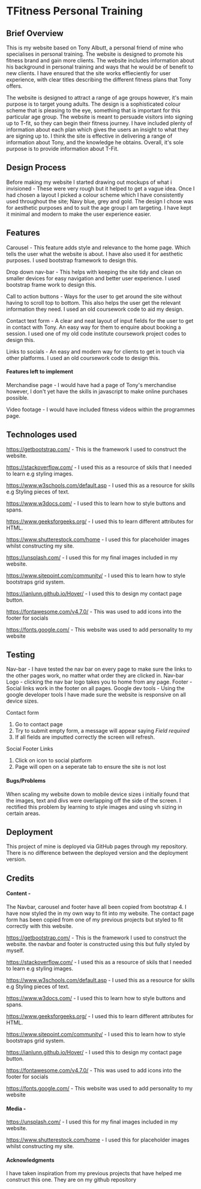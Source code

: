 # TFitness Personal Training

## Brief Overview

This is my website based on Tony Albutt, a personal friend of mine who specialises in personal training.
The website is designed to promote his fitness brand and gain more clients.
The website includes information about his background in personal training and ways that he would be of benefit to new clients.
I have ensured that the site works effieciently for user experience, with clear titles describing the different fitness plans that Tony
offers.

The website is designed to attract a range of age groups however, it's main purpose is to target young adults.
The design is a sophisticated colour scheme that is pleasing to the eye, something that is important for this particular age group.
The website is meant to persuade visitors into signing up to T-fit, so they can begin their fitness journey. I have included plenty of
information about each plan which gives the users an insight to what they are signing up to.
I think the site is effective in delivering a range of information about Tony, and the knowledge he obtains.
Overall, it's sole purpose is to provide information about T-Fit.

## Design Process

Before making my website I started drawing out mockups of what i invisioned -
These were very rough but it helped to get a vague idea.
Once I had chosen a layout I picked a colour scheme which I have consistently used throughout the site; Navy blue, grey and gold.
The design I chose was for aesthetic purposes and to suit the age group I am targeting.
I have kept it minimal and modern to make the user experience easier.

## Features

Carousel - This feature adds style and relevance to the home page. Which tells the user what the website is about. I have also used it for aesthetic purposes. I used bootstrap framework to design this.

Drop down nav-bar - This helps with keeping the site tidy and clean on smaller devices for easy navigation and better user experience. I used bootstrap frame work to design this.

Call to action buttons - Ways for the user to get around the site without having to scroll top to bottom. This also helps the user get the relevant information they need. I used an old coursework code to aid my design.

Contact text form - A clear and neat layout of input fields for the user to get in contact with Tony. An easy way for them to enquire about booking a session. I used one of my old code institute coursework project codes to design this.

Links to socials - An easy and modern way for clients to get in touch via other platforms. I used an old coursework code to design this.

#### Features left to implement

Merchandise page - I would have had a page of Tony's merchandise however, I don't yet have the skills in javascript to make online purchases possible.

Video footage - I would have included fitness videos within the programmes page.

## Technologes used

https://getbootstrap.com/ - This is the framework I used to construct the website.

https://stackoverflow.com/ - I used this as a resource of skils that I needed to learn e.g styling images.

https://www.w3schools.com/default.asp - I used this as a resource for skills e.g Styling pieces of text.

https://www.w3docs.com/ - I used this to learn how to style buttons and spans.

https://www.geeksforgeeks.org/ - I used this to learn different attributes for HTML.

https://www.shutterestock.com/home - I used this for placeholder images whilst constructing my site.

https://unsplash.com/ - I used this for my final images included in my website.

https://www.sitepoint.com/community/ - I used this to learn how to style bootstraps grid system.

https://ianlunn.github.io/Hover/ - I used this to design my contact page button.

https://fontawesome.com/v4.7.0/ - This was used to add icons into the footer for socials

https://fonts.google.com/ - This website was used to add personality to my website

## Testing

Nav-bar - I have tested the nav bar on every page to make sure the links to the other pages work, no matter what order they are clicked in.
Nav-bar Logo - clicking the nav bar logo takes you to home from any page.
Footer - Social links work in the footer on all pages.
Google dev tools - Using the google developer tools I have made sure the website is responsive on all device sizes.

Contact form

1. Go to contact page
2. Try to submit empty form, a message will appear saying _Field required_
3. If all fields are imputted correctly the screen will refresh.

Social Footer Links 

1. Click on icon to social platform
2. Page will open on a seperate tab to ensure the site is not lost

#### Bugs/Problems

When scaling my website down to mobile device sizes i initially found that the images, text and divs were overlapping off the side of the screen.
I rectified this problem by learning to style images and using vh sizing in certain areas.

## Deployment

This project of mine is deployed via GitHub pages through my repository. There is no difference between the deployed version and the deployment version.

## Credits

#### Content -

The Navbar, carousel and footer have all been copied from bootstrap 4. I have now styled the in my own way to fit into my website.
The contact page form has been copied from one of my previous projects but styled to fit correctly with this website.

https://getbootstrap.com/ - This is the framework I used to construct the website. the navbar and footer is constructed using this but fully styled by myself.

https://stackoverflow.com/ - I used this as a resource of skils that I needed to learn e.g styling images.

https://www.w3schools.com/default.asp - I used this as a resource for skills e.g Styling pieces of text.

https://www.w3docs.com/ - I used this to learn how to style buttons and spans.

https://www.geeksforgeeks.org/ - I used this to learn different attributes for HTML.

https://www.sitepoint.com/community/ - I used this to learn how to style bootstraps grid system.

https://ianlunn.github.io/Hover/ - I used this to design my contact page button.

https://fontawesome.com/v4.7.0/ - This was used to add icons into the footer for socials

https://fonts.google.com/ - This website was used to add personality to my website

#### Media -

https://unsplash.com/ - I used this for my final images included in my website.

https://www.shutterestock.com/home - I used this for placeholder images whilst constructing my site.

#### Acknowledgments

I have taken inspiration from my previous projects that have helped me construct this one. They are on my github repository

